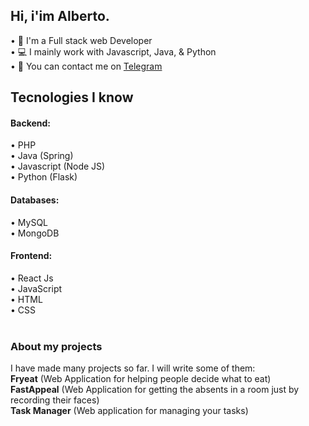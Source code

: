 ## Hi, i'im Alberto.</h1>

• 📑 I'm a Full stack web Developer<br>
• 💻 I mainly work with Javascript, Java, & Python<br>
• 💭 You can contact me on [Telegram](https://t.me/albedim)<br>

### <h2>Tecnologies I know</h2>

  #### Backend:<br>
  • PHP<br>
  • Java (Spring)<br>
  • Javascript (Node JS)<br>
  • Python (Flask)<br>
  
  #### Databases:<br>
  • MySQL<br>
  • MongoDB<br>
  
  #### Frontend:<br>
  • React Js<br>
  • JavaScript<br>
  • HTML<br>
  • CSS<br><br>
  
 ### About my projects
 I have made many projects so far. I will write some of them: <br>
 **Fryeat** (Web Application for helping people decide what to eat)<br>
 **FastAppeal** (Web Application for getting the absents in a room just by recording their faces)<br>
 **Task Manager** (Web application for managing your tasks)
 
 
